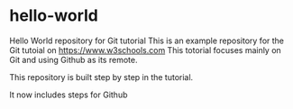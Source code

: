 # hello-world
Hello World repository for Git tutorial
This is an example repository for the Git tutoial on https://www.w3schools.com
This totorial focuses mainly on Git and using Github as its remote.

This repository is built step by step in the tutorial.

It now includes steps for Github

